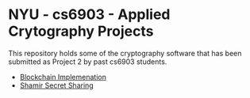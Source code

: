 # NYU - cs6903 - Applied Crytography Projects

This repository holds some of the cryptography software that has been submitted as Project 2 by past cs6903 students.  

* [Blockchain Implemenation](projects/Jin-Soumya-Xu)
* [Shamir Secret Sharing](projects/Chen-Ng-Zheng)

